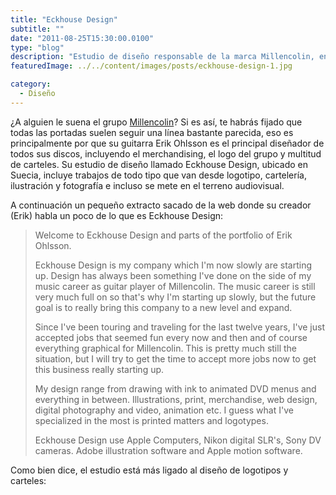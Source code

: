 ```yaml
---
title: "Eckhouse Design"
subtitle: ""
date: "2011-08-25T15:30:00.0100"
type: "blog"
description: "Estudio de diseño responsable de la marca Millencolin, entre otras"
featuredImage: ../../content/images/posts/eckhouse-design-1.jpg

category:
  - Diseño
---
```


¿A alguien le suena el grupo [Millencolin](http://es.wikipedia.org/wiki/Millencolin)? Si es así, te habrás fijado que todas las portadas suelen seguir una línea bastante parecida, eso es principalmente por que su guitarra Erik Ohlsson es el principal diseñador de todos sus discos, incluyendo el merchandising, el logo del grupo y multitud de carteles. Su estudio de diseño llamado Eckhouse Design, ubicado en Suecia, incluye trabajos de todo tipo que van desde logotipo, cartelería, ilustración y fotografía e incluso se mete en el terreno audiovisual.

A continuación un pequeño extracto sacado de la web donde su creador (Erik) habla un poco de lo que es Eckhouse Design:

> Welcome to Eckhouse Design and parts of the portfolio of Erik Ohlsson.
>
> Eckhouse Design is my company which I'm now slowly are starting up. Design has always been something I've done on the side of my music career as guitar player of Millencolin. The music career is still very much full on so that's why I'm starting up slowly, but the future goal is to really bring this company to a new level and expand.
>
> Since I've been touring and traveling for the last twelve years, I've just accepted jobs that seemed fun every now and then and of course everything graphical for Millencolin. This is pretty much still the situation, but I will try to get the time to accept more jobs now to get this business really starting up.
>
> My design range from drawing with ink to animated DVD menus and everything in between. Illustrations, print, merchandise, web design, digital photography and video, animation etc. I guess what I've specialized in the most is printed matters and logotypes.
>
> Eckhouse Design use Apple Computers, Nikon digital SLR's, Sony DV cameras. Adobe illustration software and Apple motion software.

Como bien dice, el estudio está más ligado al diseño de logotipos y carteles:

